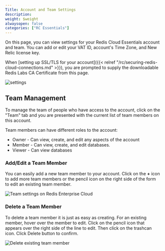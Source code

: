```yaml
---
Title: Account and Team Settings
description:
weight: $weight
alwaysopen: false
categories: ["RC Essentials"]
---
```

On this page, you can view settings for your Redis Cloud Essentials
account and team. You can add or edit your VAT ID, account's Time Zone,
and New Relic license key.

When [setting up SSL/TLS for your
account]({{< relref "/rc/securing-redis-cloud-connections.md" >}}),
you are prompted to supply the downloadable Redis Labs CA
Certificate from this page.

![settings](/images/rcessentials/settings.png?width=1000&height=782)

## Team Management

To manage the team of people who have access to the account, click on
the "Team" tab and you are presented with the current list of team
members on this account.

Team members can have different roles to the account:

- Owner - Can view, create, and edit any aspects of the account
- Member - Can view, create, and edit databases.
- Viewer - Can view databases

### Add/Edit a Team Member

You can easily add a new team member to your account. Click on the
**+** icon to add more team members or the pencil icon on the right
side of the form to edit an existing team member.

![Team settings on Redis Enterprise
Cloud](/images/rcessentials/settings_team.png?width=1000&height=454)

### Delete a Team Member

To delete a team member it is just as easy as creating. For an existing
member, hover over the member to edit. Click on the pencil icon that
appears over the right side of the line to edit. Then click on the
trashcan icon. Click Delete button to confirm.

![Delete existing team
member](/images/rcessentials/team-settings2.jpg?width=800&height=302)
